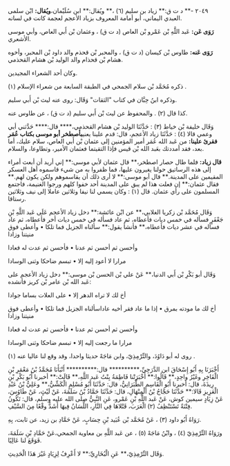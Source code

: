 ٢٠٤٩ -** د ت ق:** زياد بن سليم (٦) ،** ويُقال:** ابن سُلَيْمان،**ويُقال:** ابْن سلمى العبدي اليماني، أبو أمامة المعروف بزياد الأعجم لعجمة كانت في لسانه.

**رَوَى عَن:** عَبد اللَّهِ بْن عَمْرو بْن العاص (د ت ق) ، وعثمان بْن أَبي العاص، وأبي موسى الأشعري.

**رَوَى عَنه:** طاوس بْن كيسان (د ت ق) ، والمحبر بْن قحذم والد داود بْن المحبر، وأخوه هشام بْن قحذام والد الوليد بْن هشام القحذمي.

وكان أحد الشعراء المجيدين.

ذكره مُحَمَّد بْن سلام الجمحي في الطبقة السابعة من شعراء الإسلام (١) .

وذكره ابنُ حِبَّان في كتاب "الثقات" وَقَال: روى عنه ليث بْن أَبي سليم.

كذا قال (٢) . والمحفوظ عن ليث بْن أَبي سليم (د ت ق) ، عن طاوس عنه.

وَقَال خليفة بْن خياط (٣) : حَدَّثَنَا الوليد بْن هشام القحذمي،**** قال:**** حَدَّثني أبي وعمي قالا (٤) : حَدَّثَنَا زياد الأعجم، قال: قدم علينا يعني**بأصطخر أبو موسى بكتاب عُمَر فقرئ علينا:** من عَبد الله عُمَر أمير المؤمنين إلى عثمان بْن أَبي العاص، سلام عليك، أما بعد، فقد أمددتك بعَبد الله بْن قيس فإذا التقيتما فعثمان الأمير، وتطاوعا، والسلام.

**قال زياد:** فلما طال حصار اصطخر،** قال عثمان لأبي موسى:** إني أريد أن أبعث أمراء إلى هذه الرساتيق حولنا يغيرون عليها، فما ظفروا به من شيء قاسموه أهل العسكر المقيمين على المدينة.** قال أبو موسى:** لا أرى ذلك أن يقاسموهم ولكن يكون لهم.** فقال عثمان:** إن فعلت هذا لم يبق على المدينة أحد خفوا كلهم ورجوا الغنيمة، فاجتمع المسلمون على رأي عثمان. قال (١) : وكان يسمي لنا نيفا وثلاثين عاملا إلى نيف وثلاثين رستاقا.

وَقَال مُحَمَّد بْن زكريا الغلابي،** عن ابْن عائشة:** دخل زياد الأعجم عَلَى عَبد اللَّهِ بْنِ جَعْفَرٍ فسأله في خمس ديات فأعطاه، ثم عاد فسأله في خمس ديات أخر فأعطاه، ثم عاد فسأله في عشر ديات فأعطاه،** فأنشأ يقول:** سألناه الجزيل فما تلكا • وأعطى فوق منيتنا وزادا

وأحسن ثم أحسن ثم عدنا • فأحسن ثم عدت له فعادا

مرارا لا أعود إليه إلا • تبسم ضاحكا وثنى الوسادا

وَقَال أبو بَكْرِ بْن أَبي الدنيا،** عَنْ علي بْن الحسن بْن موسى:** دخل زياد الأعجم على عَبد الله بْن عامر بْن كريز فأنشده:

أخ لك لا تراه الدهر إلا • على العلات بساما جوادا

أخ لك ما مودته بمرق • إذا ما عاد فقر أخيه عاداسألناه الجزيل فما تلكا • وأعطى فوق منيتنا وزادا

وأحسن ثم أحسن ثم عدنا • فأحسن ثم عدت له فعادا

مرارا ما رجعت إليه إلا • تبسم ضاحكا وثنى الوسادا

روى له أبو دَاوُدَ، والتِّرْمِذِيّ، وابن مَاجَهْ حديثا واحدا، وقد وقع لنا عاليا عنه (١) .

أَخْبَرَنَا بِهِ أَبُو إِسْحَاقَ ابن الدَّرَجِيِّ،********** قال:********** أَنْبَأَنَا مُحَمَّدُ بْنُ مَعْمَرِ بْنِ الْفَاخِرِ وغَيْرُ واحِدٍ،** قَالُوا:** أَخْبَرَتْنا فَاطِمَةُ بِنْتُ عَبد اللَّهِ،** قَالَتْ:** أخبرنا أَبُو بَكْرِ بْنِ رِيذَةَ، قال: أخبرنا أَبُو الْقَاسِمِ الطَّبَرَانِيُّ، قال: حَدَّثَنَا أَبُو مُسْلِمٍ الْكَشِّيُّ،** وعَلِيُّ بْنُ عَبْدِ الْعَزِيزِ قَالا:** حَدَّثَنَا حَجَّاجُ بْنُ الْمِنْهَالِ، قال: حَدَّثَنَا حَمَّادُ بْنُ سَلَمَةَ، عَنْ لَيْثٍ، عَنْ طَاوُسَ، عَنْ زِيَادٍ سيمين كوش، عَنْ عَبد اللَّهِ بْنِ عَمْرو، عَنِ النَّبِيُّ صلى الله عليه وسلم، قال: تَكُونُ فِتْنَةٌ تَسْتَنْظِفُ (٢) الْعَرَبَ، قَتْلاهَا فِي النَّارِ، اللِّسَانُ فِيهَا أَشَدُّ وقْعًا مِنَ السَّيْفِ.

رَوَاهُ أَبُو داود (٣) ، عَنْ مُحَمَّد بْن عُبَيد بْنِ حِسَابٍ، عَنْ حَمَّادِ بن زيد، عن ثابت، بِهِ.

ورَوَاهُ التِّرْمِذِيّ (٤) ، وابْنُ مَاجَهْ (٥) ، عن عَبد اللَّهِ بن معاوية الجمحي،عَنْ حَمَّادِ بْنِ سَلَمَةَ، فَوَقَعَ لنا عَالِيًا.

وَقَال التِّرْمِذِيّ،** عَنِ الْبُخَارِيِّ:** لا أَعْرِفُ لِزِيَادٍ غَيْرَ هَذَا الْحَدِيثِ.